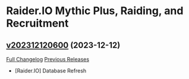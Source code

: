 # Raider.IO Mythic Plus, Raiding, and Recruitment

## [v202312120600](https://github.com/RaiderIO/raiderio-addon/tree/v202312120600) (2023-12-12)
[Full Changelog](https://github.com/RaiderIO/raiderio-addon/compare/v202312110600...v202312120600) [Previous Releases](https://github.com/RaiderIO/raiderio-addon/releases)

- [Raider.IO] Database Refresh  
